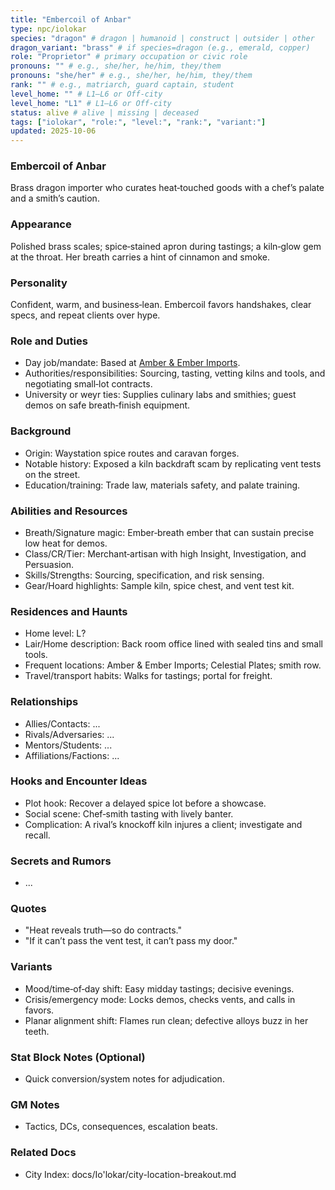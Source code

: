 ```yaml
---
title: "Embercoil of Anbar"
type: npc/iolokar
species: "dragon" # dragon | humanoid | construct | outsider | other
dragon_variant: "brass" # if species=dragon (e.g., emerald, copper)
role: "Proprietor" # primary occupation or civic role
pronouns: "" # e.g., she/her, he/him, they/them
pronouns: "she/her" # e.g., she/her, he/him, they/them
rank: "" # e.g., matriarch, guard captain, student
level_home: "" # L1–L6 or Off‑city
level_home: "L1" # L1–L6 or Off‑city
status: alive # alive | missing | deceased
tags: ["iolokar", "role:", "level:", "rank:", "variant:"]
updated: 2025-10-06
---
```

### Embercoil of Anbar

Brass dragon importer who curates heat‑touched goods with a chef’s palate and a smith’s caution.

### Appearance

Polished brass scales; spice‑stained apron during tastings; a kiln‑glow gem at the throat. Her breath carries a hint of cinnamon and smoke.

### Personality

Confident, warm, and business‑lean. Embercoil favors handshakes, clear specs, and repeat clients over hype.

### Role and Duties

- Day job/mandate: Based at [Amber & Ember Imports](docs/Io'lokar/Locations/amber-and-ember-imports.md).
- Authorities/responsibilities: Sourcing, tasting, vetting kilns and tools, and negotiating small‑lot contracts.
- University or weyr ties: Supplies culinary labs and smithies; guest demos on safe breath‑finish equipment.

### Background

- Origin: Waystation spice routes and caravan forges.
- Notable history: Exposed a kiln backdraft scam by replicating vent tests on the street.
- Education/training: Trade law, materials safety, and palate training.

### Abilities and Resources

- Breath/Signature magic: Ember‑breath ember that can sustain precise low heat for demos.
- Class/CR/Tier: Merchant‑artisan with high Insight, Investigation, and Persuasion.
- Skills/Strengths: Sourcing, specification, and risk sensing.
- Gear/Hoard highlights: Sample kiln, spice chest, and vent test kit.

### Residences and Haunts

- Home level: L?
- Lair/Home description: Back room office lined with sealed tins and small tools.
- Frequent locations: Amber & Ember Imports; Celestial Plates; smith row.
- Travel/transport habits: Walks for tastings; portal for freight.

### Relationships

- Allies/Contacts: ...
- Rivals/Adversaries: ...
- Mentors/Students: ...
- Affiliations/Factions: ...

### Hooks and Encounter Ideas

- Plot hook: Recover a delayed spice lot before a showcase.
- Social scene: Chef‑smith tasting with lively banter.
- Complication: A rival’s knockoff kiln injures a client; investigate and recall.

### Secrets and Rumors

- ...

### Quotes

- "Heat reveals truth—so do contracts."
- "If it can’t pass the vent test, it can’t pass my door."

### Variants

- Mood/time‑of‑day shift: Easy midday tastings; decisive evenings.
- Crisis/emergency mode: Locks demos, checks vents, and calls in favors.
- Planar alignment shift: Flames run clean; defective alloys buzz in her teeth.

### Stat Block Notes (Optional)

- Quick conversion/system notes for adjudication.

### GM Notes

- Tactics, DCs, consequences, escalation beats.

### Related Docs

- City Index: docs/Io'lokar/city-location-breakout.md
